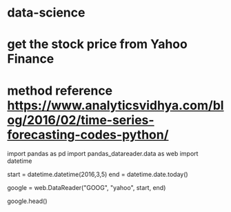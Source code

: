 # data-science
# get the stock price from Yahoo Finance
# method reference https://www.analyticsvidhya.com/blog/2016/02/time-series-forecasting-codes-python/

import pandas as pd
import pandas_datareader.data as web
import datetime

start = datetime.datetime(2016,3,5)
end = datetime.date.today()

google = web.DataReader("GOOG", "yahoo", start, end)
 
google.head()
